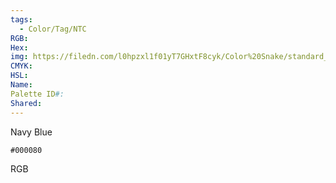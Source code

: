 ```yaml
---
tags:
  - Color/Tag/NTC
RGB: 
Hex: 
img: https://filedn.com/l0hpzxl1f01yT7GHxtF8cyk/Color%20Snake/standard_csv_to_svg/000080.svg
CMYK: 
HSL: 
Name: 
Palette ID#: 
Shared:
---
```

Navy Blue
```palette
#000080
```
RGB

